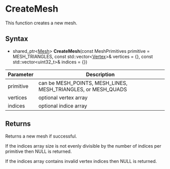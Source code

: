 # CreateMesh

This function creates a new mesh.

## Syntax

- shared_ptr<[Mesh](Mesh.md)\> **CreateMesh**(const MeshPrimitives primitive = MESH_TRIANGLES, const std::vector<[Vertex](Vertex.md)\>& vertices = {}, const std::vector<uint32_t\>& indices = {})
  
| Parameter | Description |
|---|---|
| primitive | can be MESH_POINTS, MESH_LINES, MESH_TRIANGLES, or MESH_QUADS |
| vertices | optional vertex array |
| indices | optional indice array |

## Returns

Returns a new mesh if successful.

If the indices array size is not evenly divisible by the number of indices per primitive then NULL is returned.

If the indices array contains invalid vertex indices then NULL is returned.
